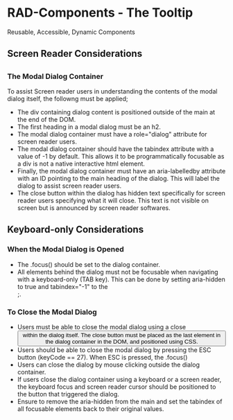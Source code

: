 # RAD-Components - The Tooltip
Reusable, Accessible, Dynamic Components

<h2>Screen Reader Considerations<h2>
<h3>The Modal Dialog Container</h3>
To assist Screen reader users in understanding the contents of the modal dialog itself, the followng must be applied;

* The div containing dialog content is positioned outside of the main at the end of the DOM.
* The first heading in a modal dialog must be an h2.
* The modal dialog container must have a role="dialog" attribute for screen reader users.
* The modal dialog container should have the tabindex attribute with a value of -1 by default. This allows it to be programmatically focusable as a div is not a native interactive html element. 
* Finally, the modal dialog container must have an aria-labelledby attribute with an ID pointing to the main heading of the dialog. This will label the dialog to assist screen reader users.
* The close button within the dialog has hidden text specifically for screen reader users specifying what it will close. This text is not visible on screen but is announced by screen reader softwares.

<h2>Keyboard-only Considerations</h2>

<h3>When the Modal Dialog is Opened</h3>

* The .focus() should be set to the dialog container.
* All elements behind the dialog must not be focusable when navigating with a keyboard-only (TAB key). This can be done by setting aria-hidden to true and tabindex="-1" to the <main> ;.

<h3>To Close the Modal Dialog</h3>

* Users must be able to close the modal dialog using a close <button> within the dialog itself. The close button must be placed as the last element in the dialog container in the DOM, and positioned using CSS.
* Users should be able to close the modal dialog by pressing the ESC button (keyCode == 27). When ESC is pressed, the .focus()
* Users can close the dialog by mouse clicking outside the dialog container.
* If users close the dialog container using a keyboard or a screen reader, the keyboard focus and screen reader cursor should be positioned to the button that triggered the dialog.
* Ensure to remove the aria-hidden from the main and set the tabindex of all focusable elements back to their original values.
